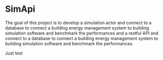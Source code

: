 SimApi
======

The goal of this project is to develop a simulation actor and connect to a database to connect a building energy management system to building simulation software and benchmark the performances and a restful API and connect to a database to connect a building energy management system to building simulation software and benchmark the performances.


Just test